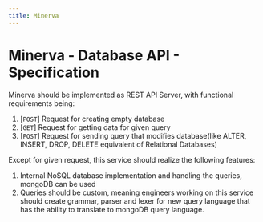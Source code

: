 ```yaml
---
title: Minerva
---
```

# Minerva - Database API - Specification

Minerva should be implemented as REST API Server, with functional requirements being:
 1. [``POST``] Request for creating empty database
 2. [``GET``] Request for getting data for given query
 3. [``POST``] Request for sending query that modifies database(like ALTER, INSERT, DROP, DELETE equivalent of Relational Databases)

Except for given request, this service should realize the following features:
 1. Internal NoSQL database implementation and handling the queries, mongoDB can be used
 2. Queries should be custom, meaning engineers working on this service should create grammar, parser and lexer for new query language that has the ability to translate to mongoDB query language. 